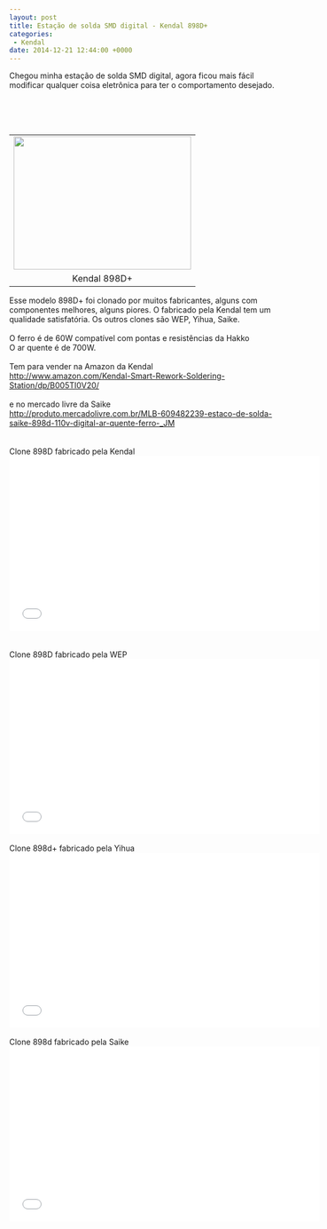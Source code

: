 ```yaml
---
layout: post
title: Estação de solda SMD digital - Kendal 898D+
categories:
 - Kendal
date: 2014-12-21 12:44:00 +0000
---
```


Chegou minha estação de solda SMD digital, agora ficou mais fácil modificar qualquer coisa eletrônica para ter o comportamento desejado.  

<div>
<br/>
<a name="more"></a><br/><br/>
<table align="center" cellpadding="0" cellspacing="0" class="tr-caption-container" style="margin-left: auto; margin-right: auto; text-align: center;"><tbody>
<tr><td style="text-align: center;"><a href="http://1.bp.blogspot.com/-k2dnaED0ANI/VJa5YXVjXkI/AAAAAAAAuW4/5_bdkboGqU0/s1600/IMG_20141216_200731.jpg" imageanchor="1" style="margin-left: auto; margin-right: auto;"><img border="0" height="240" src="http://1.bp.blogspot.com/-k2dnaED0ANI/VJa5YXVjXkI/AAAAAAAAuW4/5_bdkboGqU0/s1600/IMG_20141216_200731.jpg" width="320"/></a></td></tr>
<tr><td class="tr-caption" style="text-align: center;">Kendal 898D+</td></tr>
</tbody></table>
Esse modelo 898D+ foi clonado por muitos fabricantes, alguns com componentes melhores, alguns piores. O fabricado pela Kendal tem um qualidade satisfatória. Os outros clones são WEP, Yihua, Saike.<br/>
<br/>
O ferro é de 60W compatível com pontas e resistências da Hakko <br/>
O ar quente é de 700W.<br/>
<br/>
Tem para vender na Amazon da Kendal<br/>
<a href="http://www.amazon.com/Kendal-Smart-Rework-Soldering-Station/dp/B005TI0V20/">http://www.amazon.com/Kendal-Smart-Rework-Soldering-Station/dp/B005TI0V20/</a><br/>
<br/>
e no mercado livre da Saike<br/>
<a href="http://produto.mercadolivre.com.br/MLB-609482239-estaco-de-solda-saike-898d-110v-digital-ar-quente-ferro-_JM">http://produto.mercadolivre.com.br/MLB-609482239-estaco-de-solda-saike-898d-110v-digital-ar-quente-ferro-_JM</a><br/>
<br/>
<br/>
Clone 898D fabricado pela Kendal
<br/>
<iframe allowfullscreen="" frameborder="0" height="315" src="//www.youtube.com/embed/vpt172f2yP4" width="560"></iframe>
<br/>
<br/>
<br/>
Clone 898D fabricado pela WEP
<br/>
<iframe allowfullscreen="" frameborder="0" height="315" src="//www.youtube.com/embed/Da71AULR990" width="560"></iframe>
<br/>
<br/>
Clone 898d+&nbsp;fabricado pela Yihua<br/>
<iframe allowfullscreen="" frameborder="0" height="315" src="//www.youtube.com/embed/vqcMxPytPdo" width="560"></iframe>
<br/>
<br/>
Clone 898d fabricado pela Saike
<br/>
<iframe allowfullscreen="" frameborder="0" height="315" src="//www.youtube.com/embed/siMaNYA_qQU" width="560"></iframe>
</div>